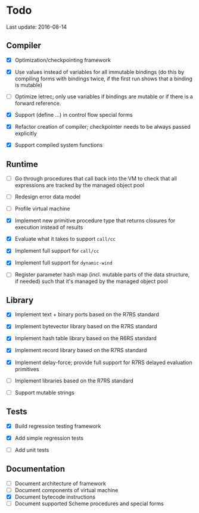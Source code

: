 # Todo

Last update: 2016-08-14


## Compiler

- [X] Optimization/checkpointing framework
- [X] Use values instead of variables for all immutable bindings (do this by compiling
      forms with bindings twice, if the first run shows that a binding is mutable)
- [ ] Optimize letrec; only use variables if bindings are mutable or if there is a forward
      reference.
- [X] Support (define ...) in control flow special forms
- [X] Refactor creation of compiler; checkpointer needs to be always passed explicitly
- [X] Support compiled system functions


## Runtime

- [ ] Go through procedures that call back into the VM to check that all expressions are
      tracked by the managed object pool
- [ ] Redesign error data model
- [ ] Profile virtual machine
- [X] Implement new primitive procedure type that returns closures for execution instead
      of results
- [X] Evaluate what it takes to support `call/cc`
- [X] Implement full support for `call/cc`
- [X] Implement full support for `dynamic-wind`
- [ ] Register parameter hash map (incl. mutable parts of the data structure, if needed)
      such that it's managed by the managed object pool


## Library

- [X] Implement text + binary ports based on the R7RS standard
- [X] Implement bytevector library based on the R7RS standard
- [X] Implement hash table library based on the R6RS standard
- [X] Implement record library based on the R7RS standard
- [X] Implement delay-force; provide full support for R7RS delayed evaluation primitives
- [ ] Implement libraries based on the R7RS standard
- [ ] Support mutable strings


## Tests

- [X] Build regression testing framework
- [X] Add simple regression tests 
- [ ] Add unit tests


## Documentation

- [ ] Document architecture of framework
- [ ] Document components of virtual machine
- [X] Document bytecode instructions
- [ ] Document supported Scheme procedures and special forms

